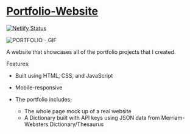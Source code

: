 # [Portfolio-Website](http://portfoliobylynda.netlify.app/)

[![Netlify Status](https://api.netlify.com/api/v1/badges/b620c989-e65e-48da-8c96-50d0edb744b6/deploy-status)](https://app.netlify.com/sites/portfoliobylynda/deploys)

![PORTFOLIO - GIF](https://user-images.githubusercontent.com/79867856/115097470-02b9c200-9ef0-11eb-8da5-171d2efdfbd1.gif)

A website that showcases all of the portfolio projects that I created.

Features:
- Built using HTML, CSS, and JavaScript
- Mobile-responsive
- The portfolio includes;

  * The whole page mock up of a real website
  * A Dictionary built with API keys using JSON data from Merriam-Websters Dictionary/Thesaurus
